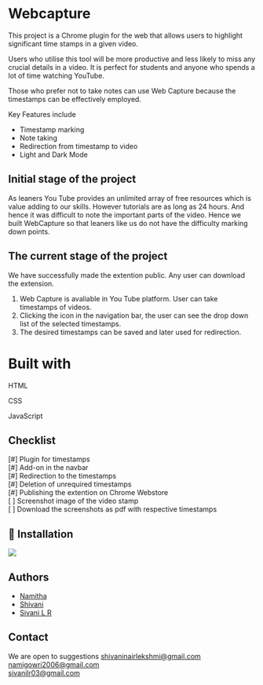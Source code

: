# Webcapture
This project is a Chrome plugin for the web that allows users to highlight significant time stamps in a given video.

Users who utilise this tool will be more productive and less likely to miss any crucial details in a video. It is perfect for students and anyone who spends a lot of time watching YouTube.

Those who prefer not to take notes can use Web Capture because the timestamps can be effectively employed.

Key Features include
- Timestamp marking 
- Note taking 
- Redirection from timestamp to video
- Light and Dark Mode




## Initial stage of the project
As leaners You Tube provides an unlimited array of free resources which is value adding to our skills. However tutorials are as long as 24 hours. And hence it was difficult to note the important parts of the video.
Hence we built WebCapture so that leaners like us do not have the difficulty marking down points.
## The current stage of the project
We have successfully made the extention public. Any user can download the extension.
  1. Web Capture is avaliable in You Tube platform. User can take timestamps of videos.
  2. Clicking the icon in the navigation bar, the user can see the drop down list of the selected timestamps. 
  3. The desired timestamps can be saved and later used for redirection.
# Built with
HTML

CSS

JavaScript
## Checklist
[#] Plugin for timestamps   
[#] Add-on in the navbar  
[#] Redirection to the timestamps   
[#] Deletion of unrequired timestamps  
[#] Publishing the extention on Chrome     Webstore     
[ ] Screenshot image of the video stamp  
[ ] Download the screenshots as pdf with respective timestamps


## 🔗 Installation
[![](https://img.shields.io/badge/Github-000?style=for-the-badge&logo=ko-fi&logoColor=white)](https://github.com/Namitha-S-11465/WebCapture)


## Authors

- [Namitha](https://github.com/Namitha-S-11465)
- [Shivani](https://github.com/ShivaniNair2003)
- [Sivani L R](https://github.com/sivani-l-r)



## Contact
We are open to suggestions
shivaninairlekshmi@gmail.com
namigowri2006@gmail.com  
sivanilr03@gmail.com
